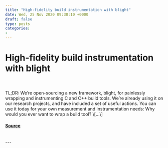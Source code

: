 ```yaml
---
title: "High-fidelity build instrumentation with blight"
date: Wed, 25 Nov 2020 09:38:10 +0000
draft: false
type: posts
categories: 
- 
---
```

# High-fidelity build instrumentation with blight

<br/>

<br/>
TL;DR: We’re open-sourcing a new framework, blight, for painlessly wrapping and instrumenting C and C++ build tools. We’re already using it on our research projects, and have included a set of useful actions. You can use it today for your own measurement and instrumentation needs: Why would you ever want to wrap a build tool? \[…\]

#### [Source](https://blog.trailofbits.com/2020/11/25/high-fidelity-build-instrumentation-with-blight/)

<br/>
---
